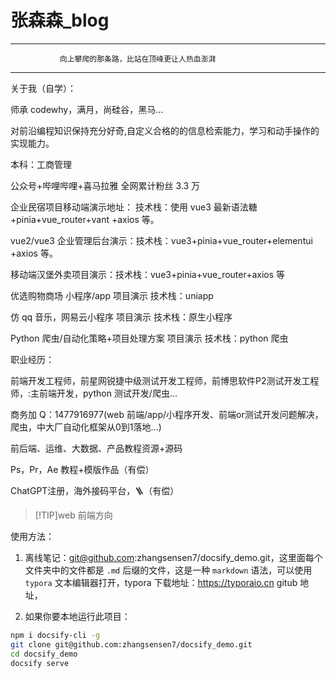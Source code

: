 <h1>张森森_blog</h1>

---

               向上攀爬的那条路，比站在顶峰更让人热血澎湃

---

关于我（自学）：

师承 codewhy，满月，尚硅谷，黑马...

对前沿编程知识保持充分好奇,自定义合格的的信息检索能力，学习和动手操作的实现能力。

本科：工商管理

公众号+哔哩哔哩+喜马拉雅 全网累计粉丝 3.3 万

企业民宿项目移动端演示地址： 技术栈：使用 vue3 最新语法糖+pinia+vue_router+vant +axios 等。

vue2/vue3 企业管理后台演示：技术栈：vue3+pinia+vue_router+elementui +axios 等。

移动端汉堡外卖项目演示：技术栈：vue3+pinia+vue_router+axios 等

优选购物商场 小程序/app 项目演示 技术栈：uniapp

仿 qq 音乐，网易云小程序 项目演示 技术栈：原生小程序

Python 爬虫/自动化策略+项目处理方案 项目演示 技术栈：python 爬虫

职业经历：

前端开发工程师，前星网锐捷中级测试开发工程师，前博思软件P2测试开发工程师，:主前端开发，python 测试开发/爬虫...

商务加 Q：1477916977(web 前端/app/小程序开发、前端or测试开发问题解决，爬虫，中大厂自动化框架从0到1落地...)

前后端、运维、大数据、产品教程资源+源码

Ps，Pr，Ae 教程+模版作品（有偿）

ChatGPT注册，海外接码平台，🪜（有偿）

> [!TIP]web 前端方向

使用方法：

1. 离线笔记：git@github.com:zhangsensen7/docsify_demo.git，这里面每个文件夹中的文件都是 `.md` 后缀的文件，这是一种 `markdown` 语法，可以使用 `typora` 文本编辑器打开，typora 下载地址：https://typoraio.cn
   gitub 地址，

2. 如果你要本地运行此项目：

```bash
npm i docsify-cli -g
git clone git@github.com:zhangsensen7/docsify_demo.git
cd docsify_demo
docsify serve
```
